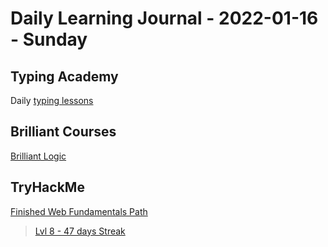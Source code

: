# Daily Learning Journal - 2022-01-16 - Sunday

## Typing Academy

Daily [typing lessons](https://www.typing.academy/typing-tutor/lessons)

## Brilliant Courses

[Brilliant Logic](https://brilliant.org/courses/logic-deduction/)

## TryHackMe

[Finished Web Fundamentals Path](https://tryhackme.com/path/outline/web)

> [Lvl 8 - 47 days Streak](https://tryhackme.com/p/Universalamateur)
